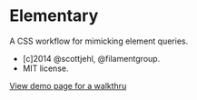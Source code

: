 Elementary
==========

A CSS workflow for mimicking element queries.
- [c]2014 @scottjehl, @filamentgroup. 
- MIT license.

<a href="http://filamentgroup.github.io/elementary/examples/">View demo page for a walkthru</a>
